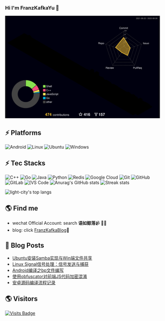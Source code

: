 ### Hi I'm FranzKafkaYu 👋

<!--
**FranzKafkaYu/FranzKafkaYu** is a ✨ _special_ ✨ repository because its `README.md` (this file) appears on your GitHub profile.

Here are some ideas to get you started:


-->
![](./profile-3d-contrib/profile-night-rainbow.svg)
## ⚡ Platforms

![Android](https://img.shields.io/badge/Android-3DDC84?style=for-the-badge&logo=android&logoColor=white)
![Linux](https://img.shields.io/badge/Linux-FCC624?style=for-the-badge&logo=linux&logoColor=black)
![Ubuntu](https://img.shields.io/badge/Ubuntu-E95420?style=for-the-badge&logo=ubuntu&logoColor=white)
![Windows](https://img.shields.io/badge/Windows-0078D6?style=for-the-badge&logo=windows&logoColor=white)

## ⚡ Tec Stacks

![C++](https://img.shields.io/badge/-C++-00599C?style=flat-square&logo=c)
![Go](https://img.shields.io/badge/-go-%23E44D27?style=flat-square&logo=go&logoColor=ffffff)
![Java](https://img.shields.io/badge/-java-E34A86?style=flat-square&logo=java)
![Python](https://img.shields.io/badge/-Python-black?style=flat-square&logo=Python)
![Redis](https://img.shields.io/badge/-Redis-black?style=flat-square&logo=Redis)
![Google Cloud](https://img.shields.io/badge/Google%20Cloud-black?style=flat-square&logo=google-cloud)
![Git](https://img.shields.io/badge/-Git-black?style=flat-square&logo=git)
![GitHub](https://img.shields.io/badge/-GitHub-181717?style=flat-square&logo=github)
![GitLab](https://img.shields.io/badge/-GitLab-FCA121?style=flat-square&logo=gitlab)
<img alt="[VS Code" src="https://img.shields.io/badge/-VSCode-%23007ACC?style=flat-square&logo=visual-studio-code" />
![Anurag's GitHub stats](https://github-readme-stats.vercel.app/api?username=FranzKafkaYu&theme=cobalt2&show_icons=true)
![Streak stats](https://github-readme-streak-stats.herokuapp.com/?user=FranzKafkaYu&show_icons=true&theme=tokyonight)
<p align='left'>
  <img align="top" src="https://github-readme-stats.vercel.app/api/top-langs/?username=FranzKafkaYu&bg_color=071A2C&line_height=20&text_color=FFFFFF" alt="light-city's top langs"/>
</p>


## 🌎 Find me
- wechat Official Account: search **语如鲸落**📹 ✍🏾
- blog: click [FranzKafkaBlog](https://coderfan.net/)🏓
## 🚀 Blog Posts
<!-- BLOG-POST-LIST:START -->
- [Ubuntu安装Samba实现与Win端文件共享](https://coderfan.net/install-samba-in-ubuntu-to-for-sharing-files-and-directories-with-windows.html?utm_source=rss&utm_medium=rss&utm_campaign=install-samba-in-ubuntu-to-for-sharing-files-and-directories-with-windows)
- [Linux Signal信号处理：信号发送与捕获](https://coderfan.net/linux-signal-send-and-catch-handle.html?utm_source=rss&utm_medium=rss&utm_campaign=linux-signal-send-and-catch-handle)
- [Android编译之bp文件编写](https://coderfan.net/how-to-compose-blueprint-file-to-compile-module-in-android.html?utm_source=rss&utm_medium=rss&utm_campaign=how-to-compose-blueprint-file-to-compile-module-in-android)
- [使用obfuscator对前端JS代码加密混淆](https://coderfan.net/how-to-use-javascript-obfuscator-to-confuse-our-javascript-code.html?utm_source=rss&utm_medium=rss&utm_campaign=how-to-use-javascript-obfuscator-to-confuse-our-javascript-code)
- [安卓源码编译流程记录](https://coderfan.net/android-compile-progress-document.html?utm_source=rss&utm_medium=rss&utm_campaign=android-compile-progress-document)
<!-- BLOG-POST-LIST:END -->

## 🌎 Visitors
[![Visits Badge](https://badges.pufler.dev/visits/puf17640/git-badges)](https://badges.pufler.dev)

